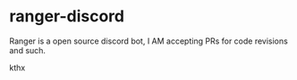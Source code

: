# ranger-discord

Ranger is a open source discord bot, I AM accepting PRs for code revisions and such.

kthx
